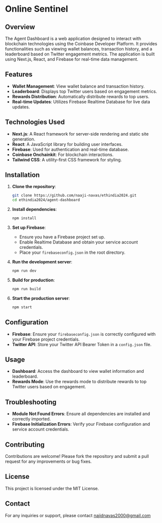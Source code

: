 # Online Sentinel

## Overview

The Agent Dashboard is a web application designed to interact with blockchain technologies using the Coinbase Developer Platform. It provides functionalities such as viewing wallet balances, transaction history, and a leaderboard based on Twitter engagement metrics. The application is built using Next.js, React, and Firebase for real-time data management.

## Features

- **Wallet Management**: View wallet balance and transaction history.
- **Leaderboard**: Displays top Twitter users based on engagement metrics.
- **Rewards Distribution**: Automatically distribute rewards to top users.
- **Real-time Updates**: Utilizes Firebase Realtime Database for live data updates.

## Technologies Used

- **Next.js**: A React framework for server-side rendering and static site generation.
- **React**: A JavaScript library for building user interfaces.
- **Firebase**: Used for authentication and real-time database.
- **Coinbase Onchainkit**: For blockchain interactions.
- **Tailwind CSS**: A utility-first CSS framework for styling.

## Installation

1. **Clone the repository**:
   ```bash
   git clone https://github.com/naaji-navas/ethindia2024.git
   cd ethindia2024/agent-dashboard
   ```

2. **Install dependencies**:
   ```bash
   npm install
   ```

3. **Set up Firebase**:
   - Ensure you have a Firebase project set up.
   - Enable Realtime Database and obtain your service account credentials.
   - Place your `firebaseconfig.json` in the root directory.

4. **Run the development server**:
   ```bash
   npm run dev
   ```

5. **Build for production**:
   ```bash
   npm run build
   ```

6. **Start the production server**:
   ```bash
   npm start
   ```

## Configuration

- **Firebase**: Ensure your `firebaseconfig.json` is correctly configured with your Firebase project credentials.
- **Twitter API**: Store your Twitter API Bearer Token in a `config.json` file.

## Usage

- **Dashboard**: Access the dashboard to view wallet information and leaderboard.
- **Rewards Mode**: Use the rewards mode to distribute rewards to top Twitter users based on engagement.

## Troubleshooting

- **Module Not Found Errors**: Ensure all dependencies are installed and correctly imported.
- **Firebase Initialization Errors**: Verify your Firebase configuration and service account credentials.

## Contributing

Contributions are welcome! Please fork the repository and submit a pull request for any improvements or bug fixes.

## License

This project is licensed under the MIT License.

## Contact

For any inquiries or support, please contact najidnavas2000@gmail.com 
